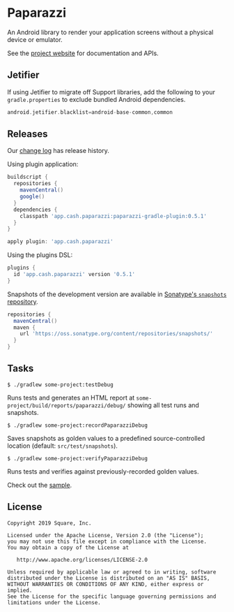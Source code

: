 Paparazzi
========

An Android library to render your application screens without a physical device or emulator.

See the [project website][paparazzi] for documentation and APIs.

Jetifier
--------

If using Jetifier to migrate off Support libraries, add the following to your `gradle.properties` to 
exclude bundled Android dependencies.

```groovy
android.jetifier.blacklist=android-base-common,common
```

Releases
--------

Our [change log][changelog] has release history.

Using plugin application:
```groovy
buildscript {
  repositories {
    mavenCentral()
    google()
  }
  dependencies {
    classpath 'app.cash.paparazzi:paparazzi-gradle-plugin:0.5.1'
  }
}

apply plugin: 'app.cash.paparazzi'
```

Using the plugins DSL:
```groovy
plugins {
  id 'app.cash.paparazzi' version '0.5.1'
}
```

Snapshots of the development version are available in [Sonatype's `snapshots` repository][snap].

```groovy
repositories {
  mavenCentral()
  maven {
    url 'https://oss.sonatype.org/content/repositories/snapshots/'
  }
}
```

Tasks
-------
```
$ ./gradlew some-project:testDebug
```

Runs tests and generates an HTML report at `some-project/build/reports/paparazzi/debug/` showing all 
test runs and snapshots. 

```
$ ./gradlew some-project:recordPaparazziDebug
```

Saves snapshots as golden values to a predefined source-controlled location 
(default: `src/test/snapshots`).

```
$ ./gradlew some-project:verifyPaparazziDebug
```

Runs tests and verifies against previously-recorded golden values.

Check out the [sample](sample).

License
-------

```
Copyright 2019 Square, Inc.

Licensed under the Apache License, Version 2.0 (the "License");
you may not use this file except in compliance with the License.
You may obtain a copy of the License at

   http://www.apache.org/licenses/LICENSE-2.0

Unless required by applicable law or agreed to in writing, software
distributed under the License is distributed on an "AS IS" BASIS,
WITHOUT WARRANTIES OR CONDITIONS OF ANY KIND, either express or implied.
See the License for the specific language governing permissions and
limitations under the License.
```

 [changelog]: https://cashapp.github.io/paparazzi/changelog/
 [paparazzi]: https://cashapp.github.io/paparazzi/
 [snap]: https://oss.sonatype.org/content/repositories/snapshots/app/cash/paparazzi/
